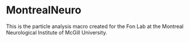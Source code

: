 # MontrealNeuro
This is the particle analysis macro created for the Fon Lab at the Montreal Neurological Institute of McGill University. 

